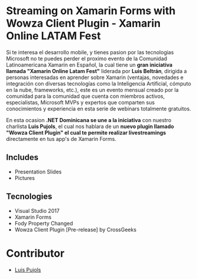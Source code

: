 # Streaming on Xamarin Forms with Wowza Client Plugin - Xamarin Online LATAM Fest
Si te interesa el desarrollo mobile, y tienes pasion por las tecnologias Microsoft no te puedes perder el proximo evento de la Comunidad Latinoamericana Xamarin en Español, la cual tiene un **gran iniciativa llamada "Xamarin Online Latam Fest"** liderada por **Luis Beltrán**, dirigida a personas interesadas en aprender sobre Xamarin (ventajas, novedades e integración con diversas tecnologías como la Inteligencia Artificial, cómputo en la nube, frameworks, etc.), este es un evento mensual creado por la comunidad para la comunidad que cuenta con miembros activos, especialistas, Microsoft MVPs y expertos que comparten sus conocimientos y experiencia en esta serie de webinars totalmente gratuitos.

En esta ocasion **.NET Dominicana se une a la iniciativa** con nuestro charlista **Luis Pujols**, el cual nos hablara de un **nuevo plugin llamado "Wowza Client Plugin" el cual te permite realizar livestreamings** directamente en tus app's de Xamarin Forms.


## Includes
- Presentation Slides
- Pictures

## Tecnologies
- Visual Studio 2017
- Xamarin Forms
- Fody Property Changed
- Wowza Client Plugin [Pre-release] by CrossGeeks

# Contributor
- [Luis Pujols](https://github.com/pujolsluis)